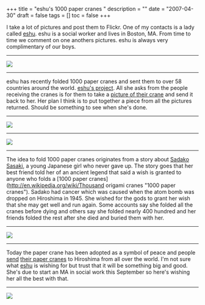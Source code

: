 +++
title = "eshu's 1000 paper cranes "
description = ""
date = "2007-04-30"
draft = false
tags = []
toc = false
+++

I take a lot of pictures and post them to Flickr. One of my contacts is a lady called [eshu](http://www.flickr.com/photos/eshu/ "eshu"). eshu is a social worker and lives in Boston, MA. From time to time we comment on one anothers pictures. eshu is always very complimentary of our boys.

***

<img style="display:block;margin:auto" src="https://i.ibb.co/G4p4MY82/otis.jpg">

***

eshu has recently folded 1000 paper cranes and sent them to over 58 countries around the world. [eshu's project](http://www.flickr.com/groups/thepapercraneproject/ "eshu's project"). All she asks from the people receiving the cranes is for them to take a [picture of their crane](http://www.flickr.com/groups/thepapercraneproject/pool/ "flickr cranes") and send it back to her. Her plan I think is to put together a piece from all the pictures returned. Should be something to see when she's done.

***

<img style="display:block;margin:auto" src="https://i.ibb.co/bMjFQXBY/alex.jpg">

***

<img style="display:block;margin:auto" src="https://i.ibb.co/JFMymK5Z/monica.jpg">

***

The idea to fold 1000 paper cranes originates from a story about [Sadako Sasaki](https://theelders.org/news/story-sadako-sasaki-and-hiroshima-peace-cranes), a young Japanese girl who never gave up. The story goes that her best friend told her of an ancient legend that said a wish is granted to anyone who folds a [1000 paper cranes](http://en.wikipedia.org/wiki/Thousand origami cranes "1000 paper cranes"). Sadako had cancer which was caused when the atom bomb was dropped on Hiroshima in 1945. She wished for the gods to grant her wish that she may get well and run again. Some accounts say she folded all the cranes before dying and others say she folded nearly 400 hundred and her friends folded the rest after she died and buried them with her.


***

<img style="display:block;margin:auto" src="https://i.ibb.co/xtwJCWKm/elijah.jpg">

***

Today the paper crane has been adopted as a symbol of peace and people [send](http://www.city.hiroshima.jp/shimin/heiwa/crane.html "peace symbol") [their paper cranes](https://www.city.hiroshima.lg.jp/english/peace/1033408/1009685.html) to Hiroshima from all over the world. I'm not sure what [eshu](http://www.flickr.com/photos/eshu/ "eshu") is wishing for but trust that it will be something big and good. She's due to start an MA in social work this September so here's wishing her all the best with that.


***

<img style="display:block;margin:auto" src="https://i.ibb.co/Zp1mP3vd/oscar.jpg">